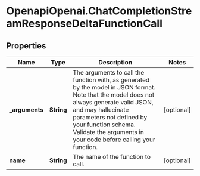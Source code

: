 # OpenapiOpenai.ChatCompletionStreamResponseDeltaFunctionCall

## Properties

Name | Type | Description | Notes
------------ | ------------- | ------------- | -------------
**_arguments** | **String** | The arguments to call the function with, as generated by the model in JSON format. Note that the model does not always generate valid JSON, and may hallucinate parameters not defined by your function schema. Validate the arguments in your code before calling your function. | [optional] 
**name** | **String** | The name of the function to call. | [optional] 


